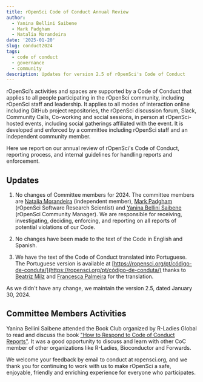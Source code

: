```yaml
---
title: rOpenSci Code of Conduct Annual Review
author:
  - Yanina Bellini Saibene
  - Mark Padgham
  - Natalia Morandeira
date: '2025-01-20'
slug: conduct2024
tags:
  - code of conduct
  - governance
  - community
description: Updates for version 2.5 of rOpenSci's Code of Conduct
---
```


rOpenSci’s activities and spaces are supported by a Code of Conduct 
that applies to all people participating in the rOpenSci community, 
including rOpenSci staff and leadership.
It applies to all modes of interaction online including GitHub project repositories, 
the rOpenSci discussion forum, Slack, Community Calls, Co-working and social sessions, 
in person at rOpenSci-hosted events, including social gatherings affiliated with the event.
It is developed and enforced by a committee including rOpenSci staff and an independent community member.

Here we report on our annual review of rOpenSci's Code of Conduct, 
reporting process, and internal guidelines for handling reports and enforcement.

## Updates

1.  No changes of Committee members for 2024.
    The committee members are [Natalia Morandeira](/author/natalia-morandeira/) (independent member), 
    [Mark Padgham](/author/mark-padgham) (rOpenSci Software Research Scientist) and 
    [Yanina Bellini Saibene](/author/yanina-bellini-saibene) (rOpenSci Community Manager).
    We are responsible for receiving, investigating, deciding, enforcing, 
    and reporting on all reports of potential violations of our Code.

2.  No changes have been made to the text of the Code in English and Spanish.

3.  We have the text of the Code of Conduct translated into Portuguese.
    The Portuguese version is available at [https://ropensci.org/pt/código-de-conduta/](https://ropensci.org/pt/código-de-conduta/) thanks to [Beatriz Milz](/author/beatriz-milz/) 
    and [Francesca Palmeira](/author/francesca-belem-lopes-palmeira/) for the translation.

As we didn't have any change, we maintain the version 2.5, dated January 30, 2024.
## Committee Members Activities

Yanina Bellini Saibene attended the Book Club organized by R-Ladies Global to 
read and discuss the book ["How to Respond to Code of Conduct Reports"](https://files.frameshiftconsulting.com/books/cocguide.pdf). It was a good opportunity to discuss and learn with 
other CoC member of other organizations like R-Ladies, Bioconductor and Forwards. 

We welcome your feedback by email to conduct at ropensci.org, 
and we thank you for continuing to work with us to make rOpenSci a safe, 
enjoyable, friendly and enriching experience for everyone who participates.
